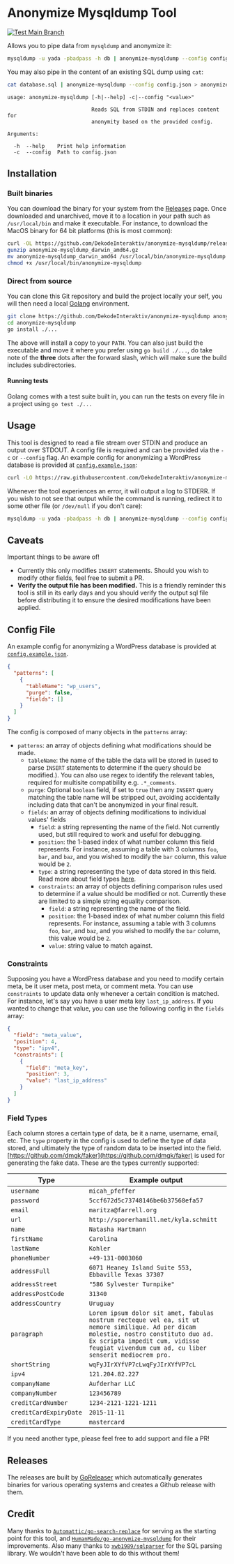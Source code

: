 # Anonymize Mysqldump Tool

[![Test Main Branch](https://github.com/DekodeInteraktiv/anonymize-mysqldump/actions/workflows/test-main.yml/badge.svg?branch=main)](https://github.com/DekodeInteraktiv/anonymize-mysqldump/actions/workflows/test-main.yml)

Allows you to pipe data from `mysqldump` and anonymize it:

```sh
mysqldump -u yada -pbadpass -h db | anonymize-mysqldump --config config.json > anonymized.sql
```

You may also pipe in the content of an existing SQL dump using `cat`:

```sh
cat database.sql | anonymize-mysqldump --config config.json > anonymized.sql
```

```
usage: anonymize-mysqldump [-h|--help] -c|--config "<value>"

                           Reads SQL from STDIN and replaces content for
                           anonymity based on the provided config.

Arguments:

  -h  --help    Print help information
  -c  --config  Path to config.json
```

## Installation

### Built binaries
You can download the binary for your system from the [Releases](https://github.com/DekodeInteraktiv/anonymize-mysqldump/releases/) page. Once downloaded and unarchived, move it to a location in your path such as `/usr/local/bin` and make it executable. For instance, to download the MacOS binary for 64 bit platforms (this is most common):

```sh
curl -OL https://github.com/DekodeInteraktiv/anonymize-mysqldump/releases/download/latest/anonymize-mysqldump_darwin_amd64.gz
gunzip anonymize-mysqldump_darwin_amd64.gz
mv anonymize-mysqldump_darwin_amd64 /usr/local/bin/anonymize-mysqldump
chmod +x /usr/local/bin/anonymize-mysqldump
```

### Direct from source
You can clone this Git repository and build the project locally your self, you will then need a local [Golang](https://go.dev/) environment.

```sh
git clone https://github.com/DekodeInteraktiv/anonymize-mysqldump anonymize-mysqldump
cd anonymize-mysqldump
go install ./...
```

The above will install a copy to your `PATH`. You can also just build the executable and move it where you prefer using `go build ./...`, do take note of the **three** dots after the forward slash, which will make sure the build includes subdirectories.

#### Running tests

Golang comes with a test suite built in, you can run the tests on every file in a project using `go test ./...`

## Usage

This tool is designed to read a file stream over STDIN and produce an output over STDOUT. A config file is required and can be provided via the `-c` or `--config` flag. An example config for anonymizing a WordPress database is provided at [`config.example.json`](./config.example.json):

```sh
curl -LO https://raw.githubusercontent.com/DekodeInteraktiv/anonymize-mysqldump/main/config.example.json
```

Whenever the tool experiences an error, it will output a log to STDERR. If you wish to not see that output while the command is running, redirect it to some other file (or `/dev/null` if you don't care):

```sh
mysqldump -u yada -pbadpass -h db | anonymize-mysqldump --config config.json 2> path/to/errors.log > anonymized.sql
```

## Caveats

Important things to be aware of!

- Currently this only modifies `INSERT` statements. Should you wish to modify other fields, feel free to submit a PR.
- **Verify the output file has been modified.** This is a friendly reminder this tool is still in its early days and you should verify the output sql file before distributing it to ensure the desired modifications have been applied.

## Config File

An example config for anonymizing a WordPress database is provided at [`config.example.json`](./config.example.json).

```json
{
  "patterns": [
    {
      "tableName": "wp_users",
      "purge": false,
      "fields": []
    }
  ]
}
```

The config is composed of many objects in the `patterns` array:

- `patterns`: an array of objects defining what modifications should be made.
  - `tableName`: the name of the table the data will be stored in (used to parse `INSERT` statements to determine if the query should be modified.). You can also use regex to identify the relevant tables, required for multisite compatibility e.g. `.*_comments`.
  - `purge`: Optional `boolean` field, if set to `true` then any `INSERT` query matching the table name will be stripped out, avoiding accidentally including data that can't be anonymized in your final result.
  - `fields`: an array of objects defining modifications to individual values' fields
    - `field`: a string representing the name of the field. Not currently used, but still required to work and useful for debugging.
    - `position`: the 1-based index of what number column this field represents. For instance, assuming a table with 3 columns `foo`, `bar`, and `baz`, and you wished to modify the `bar` column, this value would be `2`.
    - `type`: a string representing the type of data stored in this field. Read more about field types [here](#field-types).
    - `constraints`: an array of objects defining comparison rules used to determine if a value should be modified or not. Currently these are limited to a simple string equality comparison.
      - `field`: a string representing the name of the field.
      - `position`: the 1-based index of what number column this field represents. For instance, assuming a table with 3 columns `foo`, `bar`, and `baz`, and you wished to modify the `bar` column, this value would be `2`.
      - `value`: string value to match against.

### Constraints

Supposing you have a WordPress database and you need to modify certain meta, be it user meta, post meta, or comment meta. You can use `constraints` to update data only whenever a certain condition is matched. For instance, let's say you have a user meta key `last_ip_address`. If you wanted to change that value, you can use the following config in the `fields` array:

```json
{
  "field": "meta_value",
  "position": 4,
  "type": "ipv4",
  "constraints": [
    {
      "field": "meta_key",
      "position": 3,
      "value": "last_ip_address"
    }
  ]
}

```

### Field Types

Each column stores a certain type of data, be it a name, username, email, etc. The `type` property in the config is used to define the type of data stored, and ultimately the type of random data to be inserted into the field. [https://github.com/dmgk/faker](https://github.com/dmgk/faker) is used for generating the fake data. These are the types currently supported:

| Type                   | Example output |
| ---                    | ---            |
| `username`             | `micah_pfeffer` |
| `password`             | `5ccf672d5c73748146be6b37568efa57` |
| `email`                | `maritza@farrell.org` |
| `url`                  | `http://sporerhamill.net/kyla.schmitt` |
| `name`                 | `Natasha Hartmann` |
| `firstName`            | `Carolina` |
| `lastName`             | `Kohler` |
| `phoneNumber`          | `+49-131-0003060` |
| `addressFull`          | `6071 Heaney Island Suite 553, Ebbaville Texas 37307` |
| `addressStreet`        | `"586 Sylvester Turnpike"` |
| `addressPostCode`      | `31340` |
| `addressCountry`       | `Uruguay` |
| `paragraph`            | `Lorem ipsum dolor sit amet, fabulas nostrum recteque vel ea, sit ut nemore similique. Ad per dicam molestie, nostro constituto duo ad. Ex scripta impedit cum, vidisse feugiat vivendum cum ad, cu liber senserit mediocrem pro.` |
| `shortString`          | `wqFyJIrXYfVP7cLwqFyJIrXYfVP7cL` |
| `ipv4`                 | `121.204.82.227` |
| `companyName`          | `Aufderhar LLC` |
| `companyNumber`        | `123456789` |
| `creditCardNumber`     | `1234-2121-1221-1211` |
| `creditCardExpiryDate` | `2015-11-11` |
| `creditCardType`       | `mastercard` |

If you need another type, please feel free to add support and file a PR!

## Releases

The releases are built by [GoReleaser](https://goreleaser.com) which automatically generates binaries for various operating systems and creates a Github release with them.

## Credit

Many thanks to [`Automattic/go-search-replace`](https://github.com/Automattic/go-search-replace) for serving as the starting point for this tool, and [`HumanMade/go-anonymize-mysqldump`](https://github.com/HumanMade/go-anonymize-mysqldump) for their improvements. Also many thanks to [`xwb1989/sqlparser`](https://github.com/xwb1989/sqlparser) for the SQL parsing library. We wouldn't have been able to do this without them!
